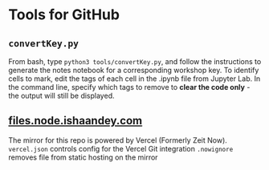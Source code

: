 # Tools for GitHub

## `convertKey.py`
From bash, type `python3 tools/convertKey.py`, and follow the instructions to generate the notes notebook for a corresponding workshop key.
To identify cells to mark, edit the tags of each cell in the .ipynb file from Jupyter Lab. In the command line, specify which tags to remove to **clear the code only** - the output will still be displayed. 

## [files.node.ishaandey.com]([http://files.node.ishaandey.com])
The mirror for this repo is powered by Vercel (Formerly Zeit Now).
`vercel.json` controls config for the Vercel Git integration
`.nowignore` removes file from static hosting on the mirror